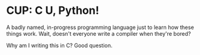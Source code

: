 # CUP: C U, Python!

A badly named, in-progress programming language just to learn how these things work.
Wait, doesn't everyone write a compiler when they're bored?

Why am I writing this in C? Good question.